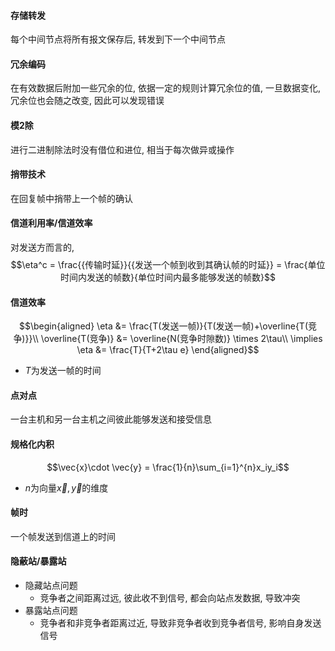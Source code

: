 #### 存储转发
每个中间节点将所有报文保存后, 转发到下一个中间节点
#### 冗余编码
在有效数据后附加一些冗余的位, 依据一定的规则计算冗余位的值, 一旦数据变化, 冗余位也会随之改变, 因此可以发现错误
#### 模2除
进行二进制除法时没有借位和进位, 相当于每次做异或操作
#### 捎带技术
在回复帧中捎带上一个帧的确认
#### 信道利用率/信道效率
对发送方而言的,
$$\eta^c = \frac{{传输时延}}{{发送一个帧到收到其确认帧的时延}} = \frac{单位时间内发送的帧数}{单位时间内最多能够发送的帧数}$$
#### 信道效率
$$\begin{aligned}
    \eta &= \frac{T(发送一帧)}{T(发送一帧)+\overline{T(竞争)}}\\
    \overline{T(竞争)} &= \overline{N(竞争时隙数)} \times 2\tau\\
    \implies \eta &= \frac{T}{T+2\tau e}
  \end{aligned}$$
  - $T$为发送一帧的时间
#### 点对点
一台主机和另一台主机之间彼此能够发送和接受信息
#### 规格化内积
$$\vec{x}\cdot \vec{y} = \frac{1}{n}\sum_{i=1}^{n}x_iy_i$$
- $n$为向量$\vec{x},\vec{y}$的维度
#### 帧时
一个帧发送到信道上的时间
#### 隐蔽站/暴露站
- 隐藏站点问题
  - 竞争者之间距离过远, 彼此收不到信号, 都会向站点发数据, 导致冲突
- 暴露站点问题
  - 竞争者和非竞争者距离过近, 导致非竞争者收到竞争者信号, 影响自身发送信号